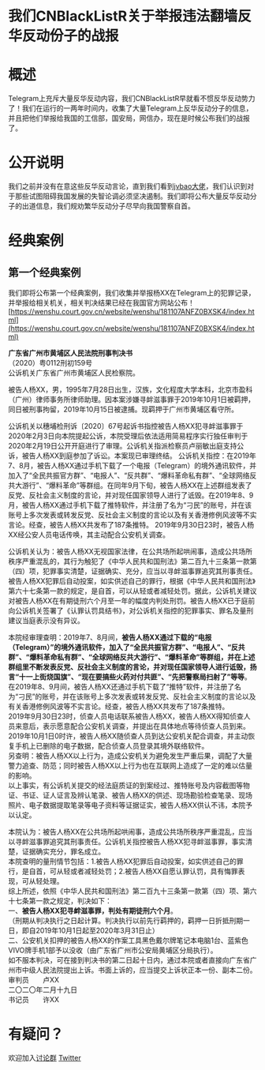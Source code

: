 # 我们CNBlackListR关于举报违法翻墙反华反动份子的战报 

# 概述
Telegram上充斥大量反华反动内容，我们CNBlackListR早就看不惯反华反动势力了！我们在运行的一两年时间内，收集了大量Telegram上反华反动分子的信息，并且把他们举报给我国的工信部，国安局，网信办，现在是时候公布我们的战报了。

# 公开说明

我们之前并没有在意这些反华反动言论，直到我们看到[jvbao大佬](https://github.com/boycott-fuck-xuexiqiangguo/Boycott-Fuck-XueXiQiangGuo)，我们认识到对于那些试图阻碍我国发展的失智论调必须坚决遏制。我们即将公布大量反华反动分子的出道信息，我们规劝繁华反动分子尽早向我国警察自首。

# 经典案例
## 第一个经典案例

我们即将公布第一个经典案例，我们收集并举报杨XX在Telegram上的犯罪记录，并举报给相关机关，相关判决结果已经在我国官方网站公布！[https://wenshu.court.gov.cn/website/wenshu/181107ANFZ0BXSK4/index.html](https://wenshu.court.gov.cn/website/wenshu/181107ANFZ0BXSK4/index.html)  

**广东省广州市黄埔区人民法院刑事判决书**  
（2020）粤0112刑初159号  
公诉机关广东省广州市黄埔区人民检察院。  

被告人杨XX，男，1995年7月28日出生，汉族，文化程度大学本科，北京市盈科（广州）律师事务所律师助理。因本案涉嫌寻衅滋事罪于2019年10月1日被羁押，同日被刑事拘留，2019年10月15日被逮捕。现羁押于广州市黄埔区看守所。  

公诉机关以穗埔检刑诉〔2020〕67号起诉书指控被告人杨XX犯寻衅滋事罪于2020年2月3日向本院提起公诉，本院受理后依法适用简易程序实行独任审判于2020年2月19日公开开庭进行了审理。公诉机关指派检察员卢丽敏出庭支持公诉，被告人杨XX到庭参加了诉讼。本案现已审理终结。
公诉机关指控：在2019年7、8月，被告人杨XX通过手机下载了一个电报（Telegram）的境外通讯软件，并加入了“全民共振官方群”、“电报人”、“反共群”、“爆料革命私有群”、“全球网络反共大游行”、“爆料革命”等群组。在同年9月下旬，被告人杨XX在上述群组发表了反党、反社会主义制度的言论，并对现任国家领导人进行了诋毁。在2019年8、9月，被告人杨XX通过手机下载了推特软件，并注册了名为“刁民”的账号，并在该账号上多次发表或转发反党、反社会主义制度的言论以及有关香港修例风波等不实言论。经查，被告人杨XX共发布了187条推特。
2019年9月30日23时，被告人杨XX经公安人员电话传唤，其主动配合公安机关调查。  

公诉机关认为：被告人杨XX无视国家法律，在公共场所起哄闹事，造成公共场所秩序严重混乱的，其行为触犯了《中华人民共和国刑法》第二百九十三条第一款第（四）项，犯罪事实清楚，证据确实、充分，应当以寻衅滋事罪追究其刑事责任。被告人杨XX犯罪后自动投案，如实供述自己的罪行，根据《中华人民共和国刑法》第六十七条第一款的规定，是自首，可以从轻或者减轻处罚。据此，公诉机关建议对被告人杨XX在有期徒刑六个月至一年的幅度内判处刑罚。被告人杨XX已于庭前向公诉机关签署了《认罪认罚具结书》，对公诉机关指控的犯罪事实、罪名及量刑建议当庭表示没有异议。  

本院经审理查明：2019年7、8月间，**被告人杨XX通过下载的“电报（Telegram）”的境外通讯软件，加入了“全民共振官方群”、“电报人”、“反共群”、“爆料革命私有群”、“全球网络反共大游行”、“爆料革命”等群组，并在上述群组里不断发表反党、反社会主义制度的言论，并对现任国家领导人进行诋毁，扬言“十一上街烧国旗”、“现在要搞些火药对付共匪”、“先把警察局扫射了”等等**。  
在2019年8、9月间，被告人杨XX还通过手机下载了“推特”软件，并注册了名为“刁民”的账号，并在该账号上多次发表或转发反党、反社会主义制度的言论以及有关香港修例风波等不实言论。经查，被告人杨XX共发布了187条推特。  
2019年9月30日23时，侦查人员电话联系被告人杨XX，被告人杨XX得知侦查人员来意后，表示愿意配合公安机关调查，并提出在具体地点等待侦查人员到来。2019年10月1日0时许，被告人杨XX随侦查人员到达公安机关配合调查，并主动恢复手机上已删除的电子数据，配合侦查人员登录其境外联络软件。  
另查明：被告人杨XX以上行为，造成公安机关为避免发生严重后果，调配了大量警力追查、防范；同时被告人杨XX以上行为也在互联网上造成了一定的难以估量的影响。  
以上事实，有公诉机关提交的经法庭质证的到案经过、推特账号及内容截图等物证、书证、证人证言及辨认笔录、被告人杨XX的供述、现场勘验检查笔录、现场照片、电子数据提取笔录等电子资料等证据证实，被告人杨XX供认不讳，本院予以认定。  

本院认为：被告人杨XX在公共场所起哄闹事，造成公共场所秩序严重混乱，应当以寻衅滋事罪追究其刑事责任。公诉机关指控被告人杨XX犯寻衅滋事罪，事实清楚，证据确实充分，罪名成立。  
本院查明的量刑情节包括：1.被告人杨XX犯罪后自动投案，如实供述自己的罪行，是自首，可从轻或者减轻处罚；2.被告人杨XX自愿认罪认罚，具有悔罪表现，可从轻处理。  
综上所述，依照《中华人民共和国刑法》第二百九十三条第一款第（四）项、第六十七条第一款之规定，判决如下：  
一、**被告人杨XX犯寻衅滋事罪，判处有期徒刑六个月**。  
（刑期从判决执行之日起计算。判决执行以前先行羁押的，羁押一日折抵刑期一日，即自2019年10月1日起至2020年3月31日止）  
二、公安机关扣押的被告人杨XX的作案工具黑色戴尔牌笔记本电脑1台、蓝紫色VIVO牌手机1部予以没收（由广东省广州市公安局黄埔区分局执行）。  
如不服本判决，可在接到判决书的第二日起十日内，通过本院或者直接向广东省广州市中级人民法院提出上诉。书面上诉的，应当提交上诉状正本一份、副本二份。  
审判员　　卢XX  
二〇二〇年二月十九日  
书记员　　许XX  

# 有疑问？

欢迎加入[讨论群](https://t.me/jvbao2) [Twitter](https://twitter.com/jvbaoillegal)  

